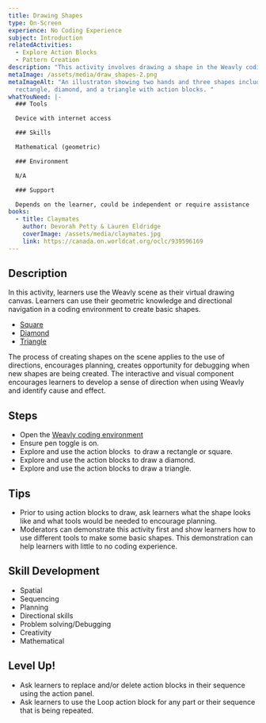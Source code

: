 ```yaml
---
title: Drawing Shapes
type: On-Screen
experience: No Coding Experience
subject: Introduction
relatedActivities:
  - Explore Action Blocks
  - Pattern Creation
description: "This activity involves drawing a shape in the Weavly coding environment. "
metaImage: /assets/media/draw_shapes-2.png
metaImageAlt: "An illustraton showing two hands and three shapes including a
  rectangle, diamond, and a triangle with action blocks. "
whatYouNeed: |-
  ### Tools

  Device with internet access

  ### Skills

  Mathematical (geometric)

  ### Environment

  N/A

  ### Support

  Depends on the learner, could be independent or require assistance
books:
  - title: Claymates
    author: Devorah Petty & Lauren Eldridge
    coverImage: /assets/media/claymates.jpg
    link: https://canada.on.worldcat.org/oclc/939596169
---
```

## Description

In this activity, learners use the Weavly scene as their virtual drawing canvas. Learners can use their geometric knowledge and directional navigation in a coding environment to create basic shapes. 

* [Square](https://create.weavly.org/?v=1.4&t=default&w=Sketchpad&p=1b1b1b1b&c=abbabbbbbbcbcacacab&d=&s=abb)
* [Diamond](https://create.weavly.org/?v=1.4&t=default&w=Sketchpad&p=A1b1b1b1ba&c=abbabbabacbcbbcbcab&d=&s=abb)
* [Triangle](https://create.weavly.org/?v=1.4&t=default&w=Sketchpad&p=1BA1BA1B&c=abbabbbbbaaaaab&d=&s=abb)

The process of creating shapes on the scene applies to the use of directions, encourages planning, creates opportunity for debugging when new shapes are being created. The interactive and visual component encourages learners to develop a sense of direction when using Weavly and identify cause and effect.

## Steps

* Open the [Weavly coding environment](https://create.weavly.org/?v=1.6&t=default&w=Sketchpad&p=&c=abb&d=&s=abb)
* Ensure pen toggle is on.
* Explore and use the action blocks  to draw a rectangle or square.
* Explore and use the action blocks to draw a diamond.
* Explore and use the action blocks to draw a triangle.

## Tips

* Prior to using action blocks to draw, ask learners what the shape looks like and what tools would be needed to encourage planning.
* Moderators can demonstrate this activity first and show learners how to use different tools to make some basic shapes. This demonstration can help learners with little to no coding experience.

## Skill Development

* Spatial 
* Sequencing
* Planning
* Directional skills
* Problem solving/Debugging
* Creativity
* Mathematical

## Level Up!

* Ask learners to replace and/or delete action blocks in their sequence using the action panel.
* Ask learners to use the Loop action block for any part or their sequence that is being repeated.

<img src="https://code.org/api/hour/begin_weavly.png" class="visually-hidden" alt="" width="0" height="0" />
